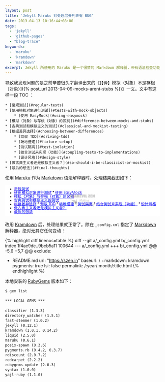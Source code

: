 ```yaml
---
layout: post
title: 'Jekyll Maruku 对处理层叠列表有 BUG'
date: 2013-04-13 10:16:44+08:00
tags:
  - 'jekyll'
  - 'github-pages'
  - "blog-trace"
keywords:
  - 'maruku'
  - 'kramdown'
  - 'markdown'
excerpt: Jekyll 所使用的 Maruku 是一个很赞的 Markdown 解释器，带有语法检查功能。当 Markdown 语法上存在歧义或错误时，能够及时的指出问题所在。我在重构页面时也为此而放弃了 Redcarpet 。然而让我没想到地是， Maruku 处理层叠列表居然会有如此弱智的 BUG ！只好再转投 Kramdown 的怀抱了。
---
```


导致我发现问题的是之前辛苦很久才翻译出来的《[【译】模拟（对象）不是存根（对象）]({% post_url 2013-04-09-mocks-arent-stubs %})》一文。文中有这样一段 TOC ：

    * [常规测试](#regular-tests)
    * [使用模拟对象进行测试](#tests-with-mock-objects)
        * [使用 EasyMock](#using-easymock)
    * [模拟（对象）与存根（对象）的区别](#difference-between-mocks-and-stubs)
    * [古典测试和模拟主义的测试](#classical-and-mockist-testing)
    * [根据差异选择](#choosing-between-differences)
        * [驾驭 TDD](#driving-tdd)
        * [场地搭建](#fixture-setup)
        * [测试隔离](#test-isolation)
        * [结合测试来实现（功能）](#coupling-tests-to-implementations)
        * [设计风格](#design-style)
    * [做古典主义者还是模拟主义者？](#so-should-i-be-classicist-or-mockist)
    * [最后的想法](#final-thoughts)

使用 [Maruku][] 作为 [Markdown][] 语法解释器时，处理结果截图如下：

![Maruku process result](/s/a/e/maruku-bug-of-markdownify-nesting-lists-in-jekyll.png)

[Maruku]: https://rubygems.org/gems/maruku
[Markdown]: http://daringfireball.net/projects/markdown/

<!--more-->

改用 [Kramdown][] 后，处理结果就正常了。除在 `_config.xml` 指定了 [Markdown][] 解释器，绝对无其它任何变动！

{% highlight diff linenos=table %}
diff --git a/_config.yml b/_config.yml
index 1f4ae9dc..9bcb5a11 100644
--- a/_config.yml
+++ b/_config.yml
@@ -5,6 +5,7 @@ exclude:
   - README.md
 url: "https://szen.in"
 baseurl: /
+markdown: kramdown
 pygments: true
 lsi: false
 permalink: /:year/:month/:title.html
{% endhighlight %}

本地安装的 [RubyGems][] 版本如下：

    $ gem list

    *** LOCAL GEMS ***

    classifier (1.3.3)
    directory_watcher (1.5.1)
    fast-stemmer (1.0.2)
    jekyll (0.12.1)
    kramdown (1.0.1, 0.14.2)
    liquid (2.5.0)
    maruku (0.6.1)
    posix-spawn (0.3.6)
    pygments.rb (0.4.2, 0.3.7)
    rdiscount (2.0.7.2)
    redcarpet (2.2.2)
    rubygems-update (2.0.3)
    syntax (1.0.0)
    yajl-ruby (1.1.0)

[Kramdown]: https://rubygems.org/gems/kramdown
[RubyGems]: https://rubygems.org
